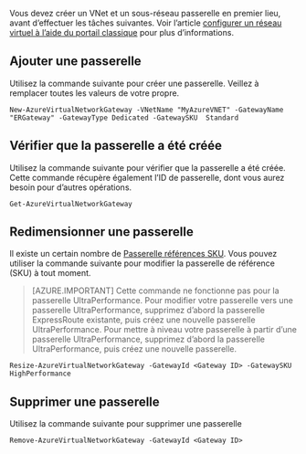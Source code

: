 Vous devez créer un VNet et un sous-réseau passerelle en premier lieu, avant d’effectuer les tâches suivantes. Voir l’article [configurer un réseau virtuel à l’aide du portail classique](../articles/expressroute/expressroute-howto-vnet-portal-classic.md) pour plus d’informations.   

## <a name="add-a-gateway"></a>Ajouter une passerelle

Utilisez la commande suivante pour créer une passerelle. Veillez à remplacer toutes les valeurs de votre propre.

    New-AzureVirtualNetworkGateway -VNetName "MyAzureVNET" -GatewayName "ERGateway" -GatewayType Dedicated -GatewaySKU  Standard

## <a name="verify-the-gateway-was-created"></a>Vérifier que la passerelle a été créée

Utilisez la commande suivante pour vérifier que la passerelle a été créée. Cette commande récupère également l’ID de passerelle, dont vous aurez besoin pour d’autres opérations.

    Get-AzureVirtualNetworkGateway

## <a name="resize-a-gateway"></a>Redimensionner une passerelle

Il existe un certain nombre de [Passerelle références SKU](../articles/expressroute/expressroute-about-virtual-network-gateways.md). Vous pouvez utiliser la commande suivante pour modifier la passerelle de référence (SKU) à tout moment.

>[AZURE.IMPORTANT] Cette commande ne fonctionne pas pour la passerelle UltraPerformance. Pour modifier votre passerelle vers une passerelle UltraPerformance, supprimez d’abord la passerelle ExpressRoute existante, puis créez une nouvelle passerelle UltraPerformance. Pour mettre à niveau votre passerelle à partir d’une passerelle UltraPerformance, supprimez d’abord la passerelle UltraPerformance, puis créez une nouvelle passerelle. 

    Resize-AzureVirtualNetworkGateway -GatewayId <Gateway ID> -GatewaySKU HighPerformance

## <a name="remove-a-gateway"></a>Supprimer une passerelle

Utilisez la commande suivante pour supprimer une passerelle

    Remove-AzureVirtualNetworkGateway -GatewayId <Gateway ID>